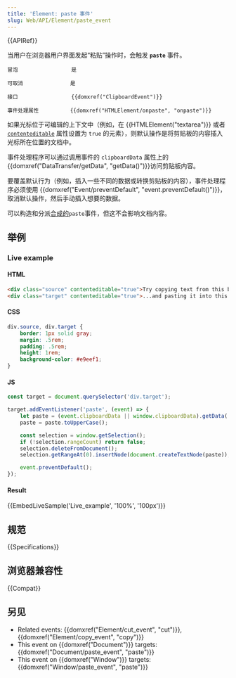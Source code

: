 ```yaml
---
title: 'Element: paste 事件'
slug: Web/API/Element/paste_event
---
```


{{APIRef}}

当用户在浏览器用户界面发起“粘贴”操作时，会触发 **`paste`** 事件。

```
冒泡                 是

可取消               是

接口                 {{domxref("ClipboardEvent")}}

事件处理属性          {{domxref("HTMLElement/onpaste", "onpaste")}}
```

如果光标位于可编辑的上下文中（例如，在 {{HTMLElement("textarea")}} 或者 [`contenteditable`](/zh-CN/docs/Web/HTML/Global_attributes/contenteditable) 属性设置为 `true` 的元素），则默认操作是将剪贴板的内容插入光标所在位置的文档中。

事件处理程序可以通过调用事件的 `clipboardData` 属性上的 {{domxref("DataTransfer/getData", "getData()")}}访问剪贴板内容。

要覆盖默认行为（例如，插入一些不同的数据或转换剪贴板的内容），事件处理程序必须使用 {{domxref("Event/preventDefault", "event.preventDefault()")}}，取消默认操作，然后手动插入想要的数据。

可以构造和分派[合成的](/zh-CN/docs/Web/Guide/Events/Creating_and_triggering_events)`paste`事件，但这不会影响文档内容。

## 举例

### Live example

#### HTML

```html
<div class="source" contenteditable="true">Try copying text from this box...</div>
<div class="target" contenteditable="true">...and pasting it into this one</div>
```

#### CSS

```css
div.source, div.target {
    border: 1px solid gray;
    margin: .5rem;
    padding: .5rem;
    height: 1rem;
    background-color: #e9eef1;
}
```

#### JS

```js
const target = document.querySelector('div.target');

target.addEventListener('paste', (event) => {
    let paste = (event.clipboardData || window.clipboardData).getData('text');
    paste = paste.toUpperCase();

    const selection = window.getSelection();
    if (!selection.rangeCount) return false;
    selection.deleteFromDocument();
    selection.getRangeAt(0).insertNode(document.createTextNode(paste));

    event.preventDefault();
});
```

#### Result

{{EmbedLiveSample('Live_example', '100%', '100px')}}

## 规范

{{Specifications}}

## 浏览器兼容性

{{Compat}}

## 另见

- Related events: {{domxref("Element/cut_event", "cut")}}, {{domxref("Element/copy_event", "copy")}}
- This event on {{domxref("Document")}} targets: {{domxref("Document/paste_event", "paste")}}
- This event on {{domxref("Window")}} targets: {{domxref("Window/paste_event", "paste")}}
